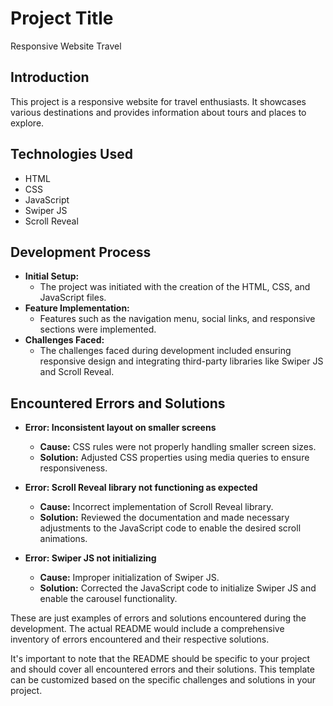 # Project Title

Responsive Website Travel

## Introduction

This project is a responsive website for travel enthusiasts. It showcases various destinations and provides information about tours and places to explore.

## Technologies Used
- HTML
- CSS
- JavaScript
- Swiper JS
- Scroll Reveal

## Development Process

- **Initial Setup:**
  - The project was initiated with the creation of the HTML, CSS, and JavaScript files.
- **Feature Implementation:**
  - Features such as the navigation menu, social links, and responsive sections were implemented.
- **Challenges Faced:**
  - The challenges faced during development included ensuring responsive design and integrating third-party libraries like Swiper JS and Scroll Reveal.

## Encountered Errors and Solutions
- **Error: Inconsistent layout on smaller screens**
  - **Cause:** CSS rules were not properly handling smaller screen sizes.
  - **Solution:** Adjusted CSS properties using media queries to ensure responsiveness.

- **Error: Scroll Reveal library not functioning as expected**
  - **Cause:** Incorrect implementation of Scroll Reveal library.
  - **Solution:** Reviewed the documentation and made necessary adjustments to the JavaScript code to enable the desired scroll animations.

- **Error: Swiper JS not initializing**
  - **Cause:** Improper initialization of Swiper JS.
  - **Solution:** Corrected the JavaScript code to initialize Swiper JS and enable the carousel functionality.

These are just examples of errors and solutions encountered during the development. The actual README would include a comprehensive inventory of errors encountered and their respective solutions.

It's important to note that the README should be specific to your project and should cover all encountered errors and their solutions. This template can be customized based on the specific challenges and solutions in your project.
